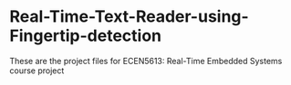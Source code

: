 # Real-Time-Text-Reader-using-Fingertip-detection
These are the project files for ECEN5613: Real-Time Embedded Systems course project
